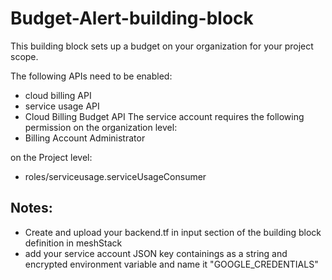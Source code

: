 # Budget-Alert-building-block
This building block sets up a budget on your organization for your project scope. 

The following APIs need to be enabled:
- cloud billing API
- service usage API
- Cloud Billing Budget API
The service account requires the following permission on the organization level:
- Billing Account Administrator

on the Project level:
- roles/serviceusage.serviceUsageConsumer

## Notes:
- Create and upload your backend.tf in input section of the building block definition in meshStack
- add your service account JSON key containings as a string and encrypted environment variable and name it "GOOGLE_CREDENTIALS"
